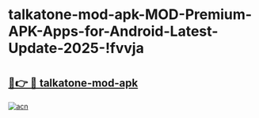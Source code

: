 # talkatone-mod-apk-MOD-Premium-APK-Apps-for-Android-Latest-Update-2025-!fvvja

# <h2><a href="https://sv50fo.esa.edu.pl?title=talkatone-mod-apk&ref=fvvja">🔗👉 🔴 talkatone-mod-apk</a></h2>

[![acn](https://github.com/user-attachments/assets/0f9c940e-d8b0-45ae-aac7-cd30a18b3e1c)](https://sv50fo.esa.edu.pl?title=talkatone-mod-apk&ref=fvvja)

